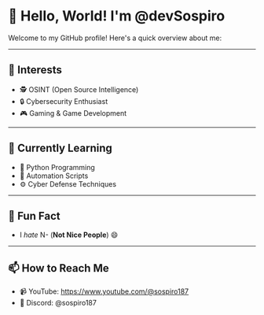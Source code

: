# 👋 Hello, World! I'm @devSospiro

Welcome to my GitHub profile! Here's a quick overview about me:

---

## 👀 Interests
- 🕵️ OSINT (Open Source Intelligence)
- 🔒 Cybersecurity Enthusiast
- 🎮 Gaming & Game Development

---

## 🌱 Currently Learning
- 🐍 Python Programming
- 📜 Automation Scripts
- ⚙️ Cyber Defense Techniques

---

## 🌟 Fun Fact
- I *hate* N- (**Not Nice People**) 😄

---

## 📫 How to Reach Me
- 📹 YouTube: https://www.youtube.com/@sospiro187
- 💬 Discord: @sospiro187
